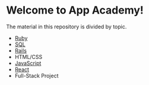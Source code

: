 # Welcome to App Academy!

The material in this repository is divided by topic.  

* [Ruby](ruby/Open_Ruby_Overview.md)
* [SQL](sql/Open_SQL_Overview.md)
* [Rails](rails/Open_Rails_Overview.md)
* HTML/CSS
* [JavaScript](/javascript/Open_JavaScript_Overview.md)
* [React](/react/Open_React_Overview.md)
* Full-Stack Project
